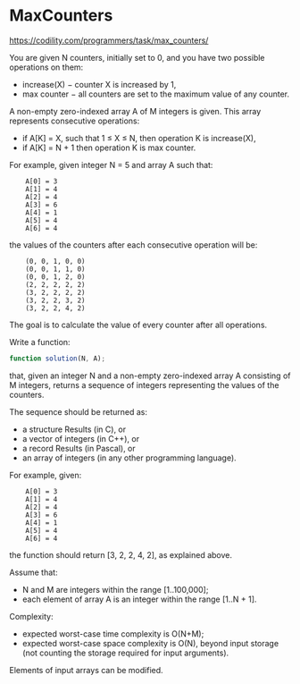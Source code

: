# MaxCounters
https://codility.com/programmers/task/max_counters/

You are given N counters, initially set to 0, and you have two possible operations on them:

- increase(X) − counter X is increased by 1,
- max counter − all counters are set to the maximum value of any counter.

A non-empty zero-indexed array A of M integers is given. This array represents consecutive operations:
- if A[K] = X, such that 1 ≤ X ≤ N, then operation K is increase(X),
- if A[K] = N + 1 then operation K is max counter.

For example, given integer N = 5 and array A such that:

```
    A[0] = 3
    A[1] = 4
    A[2] = 4
    A[3] = 6
    A[4] = 1
    A[5] = 4
    A[6] = 4
```

the values of the counters after each consecutive operation will be:

```
    (0, 0, 1, 0, 0)
    (0, 0, 1, 1, 0)
    (0, 0, 1, 2, 0)
    (2, 2, 2, 2, 2)
    (3, 2, 2, 2, 2)
    (3, 2, 2, 3, 2)
    (3, 2, 2, 4, 2)
```

The goal is to calculate the value of every counter after all operations.

Write a function:

```js
function solution(N, A);
```

that, given an integer N and a non-empty zero-indexed array A consisting of M integers, returns a sequence of integers representing the values of the counters.

The sequence should be returned as:

- a structure Results (in C), or
- a vector of integers (in C++), or
- a record Results (in Pascal), or
- an array of integers (in any other programming language).

For example, given:

```
    A[0] = 3
    A[1] = 4
    A[2] = 4
    A[3] = 6
    A[4] = 1
    A[5] = 4
    A[6] = 4
```

the function should return [3, 2, 2, 4, 2], as explained above.

Assume that:

- N and M are integers within the range [1..100,000];
- each element of array A is an integer within the range [1..N + 1].

Complexity:
- expected worst-case time complexity is O(N+M);
- expected worst-case space complexity is O(N), beyond input storage (not counting the storage required for input arguments).

Elements of input arrays can be modified.